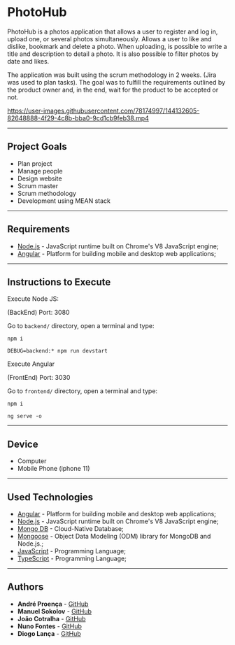 # PhotoHub 

PhotoHub is a photos application that allows a user to register and log in, upload one, or several photos simultaneously. Allows a user to like and dislike, bookmark and delete a photo.
When uploading, is possible to write a title and description to detail a photo.
It is also possible to filter photos by date and likes.

The application was built using the scrum methodology in 2 weeks. (Jira was used to plan tasks).
The goal was to fulfill the requirements outlined by the product owner and, in the end, wait for the product to be accepted or not.

https://user-images.githubusercontent.com/78174997/144132605-82648888-4f29-4c8b-bba0-9cd1cb9feb38.mp4

---

## Project Goals

- Plan project
- Manage people
- Design website
- Scrum master
- Scrum methodology
- Development using MEAN stack

---

## Requirements

- [Node.js](https://nodejs.org/en/) - JavaScript runtime built on Chrome's V8 JavaScript engine;
- [Angular](https://angular.io/) - Platform for building mobile and desktop web applications;

---

## Instructions to Execute

Execute Node JS:

(BackEnd) Port: 3080

Go to `backend/` directory, open a terminal and type:  
```code
npm i
```
```code
DEBUG=backend:* npm run devstart
```
     
Execute Angular 

(FrontEnd) Port: 3030

Go to `frontend/` directory, open a terminal and type: 

```code
npm i
```

```code
ng serve -o
```
---

## Device 

- Computer
- Mobile Phone (iphone 11)

---

## Used Technologies

* [Angular](https://angular.io/) - Platform for building mobile and desktop web applications;
* [Node.js](https://nodejs.org/en/) - JavaScript runtime built on Chrome's V8 JavaScript engine;
* [Mongo DB](https://www.mongodb.com/) - Cloud-Native Database;
* [Mongoose](https://mongoosejs.com/) - Object Data Modeling (ODM) library for MongoDB and Node.js.;
* [JavaScript](https://www.javascript.com/) - Programming Language;
* [TypeScript](https://www.typescriptlang.org/) - Programming Language;

---

## Authors

* **André Proença** - [GitHub](https://github.com/AndreProenza)
* **Manuel Sokolov** - [GitHub](https://github.com/ManuelSokolov)
* **João Cotralha** - [GitHub](https://github.com/joaocotralha)
* **Nuno Fontes** - [GitHub](https://github.com/NunoFontess)
* **Diogo Lança** - [GitHub](https://github.com/DiogoLanc)
